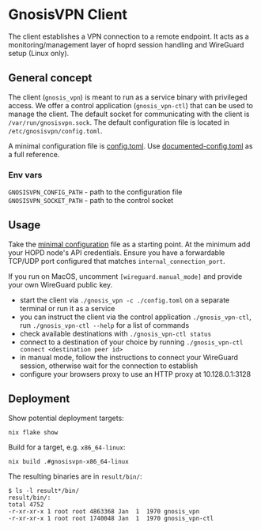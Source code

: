 # GnosisVPN Client

The client establishes a VPN connection to a remote endpoint.
It acts as a monitoring/management layer of hoprd session handling and WireGuard setup (Linux only).

## General concept

The client (`gnosis_vpn`) is meant to run as a service binary with privileged access.
We offer a control application (`gnosis_vpn-ctl`) that can be used to manage the client.
The default socket for communicating with the client is `/var/run/gnosisvpn.sock`.
The default configuration file is located in `/etc/gnosisvpn/config.toml`.

A minimal configuration file is [config.toml](./config.toml).
Use [documented-config.toml](./documented-config.toml) as a full reference.

### Env vars

`GNOSISVPN_CONFIG_PATH` - path to the configuration file
`GNOSISVPN_SOCKET_PATH` - path to the control socket

## Usage

Take the [minimal configuration](./config.toml) file as a starting point.
At the minimum add your HOPD node's API credentials.
Ensure you have a forwardable TCP/UDP port configured that matches `internal_connection_port`.

If you run on MacOS, uncomment `[wireguard.manual_mode]` and provide your own WireGuard public key.

- start the client via `./gnosis_vpn -c ./config.toml` on a separate terminal or run it as a service
- you can instruct the client via the control application `./gnosis_vpn-ctl`, run `./gnosis_vpn-ctl --help` for a list of commands
- check available destinations with `./gnosis_vpn-ctl status`
- connect to a destination of your choice by running `./gnosis_vpn-ctl connect <destination peer id>`
- in manual mode, follow the instructions to connect your WireGuard session, otherwise wait for the connection to establish
- configure your browsers proxy to use an HTTP proxy at 10.128.0.1:3128

## Deployment

Show potential deployment targets:

`nix flake show`

Build for a target, e.g. `x86_64-linux`:

`nix build .#gnosisvpn-x86_64-linux`

The resulting binaries are in `result/bin/`:

```
$ ls -l result*/bin/
result/bin/:
total 4752
-r-xr-xr-x 1 root root 4863368 Jan  1  1970 gnosis_vpn
-r-xr-xr-x 1 root root 1740048 Jan  1  1970 gnosis_vpn-ctl
```
